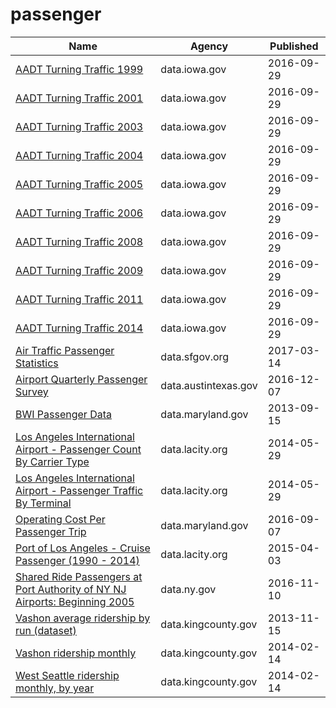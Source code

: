# passenger

Name | Agency | Published
---- | ---- | ---------
[AADT Turning Traffic 1999](../datasets/9bnf-mwkb.md) | data.iowa.gov | 2016-09-29
[AADT Turning Traffic 2001](../datasets/8z8t-apms.md) | data.iowa.gov | 2016-09-29
[AADT Turning Traffic 2003](../datasets/swa5-edvy.md) | data.iowa.gov | 2016-09-29
[AADT Turning Traffic 2004](../datasets/x89d-qusv.md) | data.iowa.gov | 2016-09-29
[AADT Turning Traffic 2005](../datasets/v7pn-44q8.md) | data.iowa.gov | 2016-09-29
[AADT Turning Traffic 2006](../datasets/hpc6-nhr3.md) | data.iowa.gov | 2016-09-29
[AADT Turning Traffic 2008](../datasets/bpe7-rq9j.md) | data.iowa.gov | 2016-09-29
[AADT Turning Traffic 2009](../datasets/43c3-stp6.md) | data.iowa.gov | 2016-09-29
[AADT Turning Traffic 2011](../datasets/as5s-avn6.md) | data.iowa.gov | 2016-09-29
[AADT Turning Traffic 2014](../datasets/x3ar-rhnf.md) | data.iowa.gov | 2016-09-29
[Air Traffic Passenger Statistics](../datasets/rkru-6vcg.md) | data.sfgov.org | 2017-03-14
[Airport Quarterly Passenger Survey](../datasets/dvu8-ztdx.md) | data.austintexas.gov | 2016-12-07
[BWI Passenger Data](../datasets/6jva-hr4v.md) | data.maryland.gov | 2013-09-15
[Los Angeles International Airport - Passenger Count By Carrier Type](../datasets/d3a2-7j6v.md) | data.lacity.org | 2014-05-29
[Los Angeles International Airport - Passenger Traffic By Terminal](../datasets/g3qu-7q2u.md) | data.lacity.org | 2014-05-29
[Operating Cost Per Passenger Trip](../datasets/ntnu-s899.md) | data.maryland.gov | 2016-09-07
[Port of Los Angeles - Cruise Passenger (1990 - 2014)](../datasets/jmt8-y5rm.md) | data.lacity.org | 2015-04-03
[Shared Ride Passengers at Port Authority of NY NJ Airports: Beginning 2005](../datasets/bhdi-gm53.md) | data.ny.gov | 2016-11-10
[Vashon average ridership by run (dataset)](../datasets/p4h2-xhh2.md) | data.kingcounty.gov | 2013-11-15
[Vashon ridership monthly](../datasets/3v2f-it2c.md) | data.kingcounty.gov | 2014-02-14
[West Seattle ridership monthly, by year](../datasets/fchw-7nhb.md) | data.kingcounty.gov | 2014-02-14

